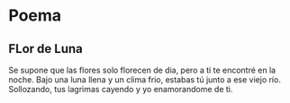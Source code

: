 # Poema
## FLor de Luna

Se supone que las flores solo florecen de dia, pero a ti te encontré en la noche.
Bajo una luna llena y un clima frio, estabas tú junto a ese viejo río.
Sollozando, tus lagrimas cayendo y yo enamorandome de ti.